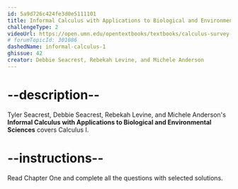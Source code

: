 ```yaml
---
id: 5a9d726c424fe3d0e5111101
title: Informal Calculus with Applications to Biological and Environmental Sciences - Chapter 1
challengeType: 2
videoUrl: https://open.umn.edu/opentextbooks/textbooks/calculus-survey-for-enivronmental-science-majors-seacrest
# forumTopicId: 301086
dashedName: informal-calculus-1
ghissue: 42
creator: Debbie Seacrest, Rebekah Levine, and Michele Anderson
---
```


# --description--

Tyler Seacrest, Debbie Seacrest, Rebekah Levine, and Michele Anderson's __Informal Calculus with Applications to Biological and Environmental Sciences__ covers Calculus I.

# --instructions--

Read Chapter One and complete all the questions with selected solutions.